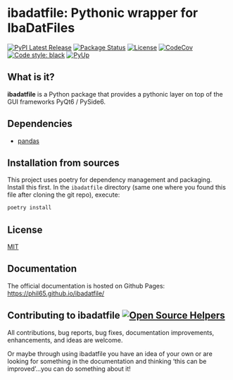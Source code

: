 # ibadatfile: Pythonic wrapper for IbaDatFiles
[![PyPI Latest Release](https://img.shields.io/pypi/v/ibadatfile.svg)](https://pypi.org/project/ibadatfile/)
[![Package Status](https://img.shields.io/pypi/status/ibadatfile.svg)](https://pypi.org/project/ibadatfile/)
[![License](https://img.shields.io/pypi/l/ibadatfile.svg)](https://github.com/phil65/ibadatfile/blob/master/LICENSE)
[![CodeCov](https://codecov.io/gh/phil65/ibadatfile/branch/master/graph/badge.svg)](https://codecov.io/gh/phil65/ibadatfile)
[![Code style: black](https://img.shields.io/badge/code%20style-black-000000.svg)](https://github.com/psf/black)
[![PyUp](https://pyup.io/repos/github/phil65/ibadatfile/shield.svg)](https://pyup.io/repos/github/phil65/ibadatfile/)

## What is it?

**ibadatfile** is a Python package that provides a pythonic layer on top of the GUI frameworks PyQt6 / PySide6.


## Dependencies
- [pandas](https://pypi.org/project/pandas)


## Installation from sources

This project uses poetry for dependency management and packaging. Install this first.
In the `ibadatfile` directory (same one where you found this file after
cloning the git repo), execute:

```sh
poetry install
```

## License
[MIT](LICENSE)

## Documentation
The official documentation is hosted on Github Pages: https://phil65.github.io/ibadatfile/

## Contributing to ibadatfile [![Open Source Helpers](https://www.codetriage.com/phil65/ibadatfile/badges/users.svg)](https://www.codetriage.com/phil65/ibadatfile)

All contributions, bug reports, bug fixes, documentation improvements, enhancements, and ideas are welcome.

Or maybe through using ibadatfile you have an idea of your own or are looking for something in the documentation and thinking ‘this can be improved’...you can do something about it!
